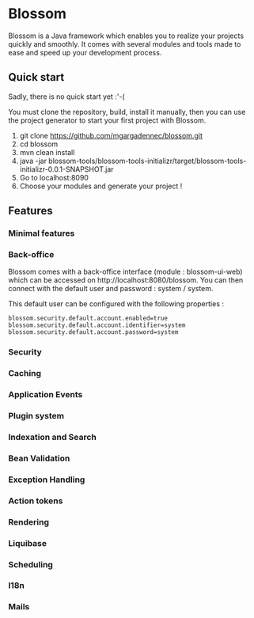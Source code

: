 # Blossom

Blossom is a Java framework which enables you to realize your projects quickly and smoothly.
It comes with several modules and tools made to ease and speed up your development process.

## Quick start

Sadly, there is no quick start yet :'-(

You must clone the repository, build, install it manually, then you can use the project generator to start your first project with Blossom.

1. git clone https://github.com/mgargadennec/blossom.git
2. cd blossom
3. mvn clean install
4. java -jar blossom-tools/blossom-tools-initializr/target/blossom-tools-initializr-0.0.1-SNAPSHOT.jar
5. Go to localhost:8090
6. Choose your modules and generate your project !


## Features

### Minimal features

### Back-office
Blossom comes with a back-office interface (module : blossom-ui-web) which can be accessed on http://localhost:8080/blossom.
You can then connect with the default user and password : system / system.

This default user can be configured with the following properties :

    blossom.security.default.account.enabled=true
    blossom.security.default.account.identifier=system
    blossom.security.default.account.password=system

### Security

### Caching

### Application Events

### Plugin system

### Indexation and Search

### Bean Validation

### Exception Handling

### Action tokens

### Rendering

### Liquibase

### Scheduling

### I18n

### Mails


